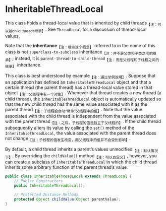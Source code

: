 # InheritableThreadLocal

This class holds a thread-local value that is inherited by child threads<sub>【注：可以被child threads继承】</sub>. See `ThreadLocal` for a discussion of thread-local values.

Note that the **inheritance**<sub>【注：继承这个概念】</sub> referred to in the name of this class is not `superclass-to-subclass` inheritance<sub>【注：并不是父类和子类之间的继承】</sub>; instead, it is `parent-thread-to-child-thread`<sub>【注：而是父线程和子线程之间的继承】</sub> inheritance.

This class is best understood by example<sub>【注：通过举例说明】</sub>. Suppose that an application has defined an `InheritableThreadLocal` object and that a certain thread (the parent thread) has a thread-local value stored in that object<sub>【注：父线程中有一个对象】</sub>. Whenever that thread creates a new thread (a child thread), the `InheritableThreadLocal` object is automatically updated so that the new child thread has the same value associated with it as the parent thread<sub>【注：子线程会自动“继承”父线程中的值】</sub>. Note that the value associated with the child thread is independent from the value associated with the parent thread<sub>【注：之后，子线程的值是独立于父线程的】</sub>. If the child thread subsequently alters its value by calling the `set()` method of the `InheritableThreadLocal`, the value associated with the parent thread does not change<sub>【注：子线程的值发生改变，而父线程中的值并不会受到影响】</sub>.

By default, a child thread inherits a parent’s values unmodified<sub>【注：默认情况下】</sub>. By overriding the `childValue()` method<sub>【注：可以自定义】</sub>, however, you can create a subclass of `InheritableThreadLocal` in which the child thread inherits some arbitrary function of the parent thread’s value.

```java
public class InheritableThreadLocal extends ThreadLocal {
    // Public Constructors
    public InheritableThreadLocal();

    // Protected Instance Methods
    protected Object childValue(Object parentValue);
}
```
